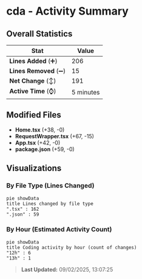 # cda - Activity Summary 

## Overall Statistics

| Stat                   | Value                                                             |
| ---------------------- | ----------------------------------------------------------------- |
| **Lines Added** (➕)   | 206                                          |
| **Lines Removed** (➖) | 15                                        |
| **Net Change** (↕)    | 191                |
| **Active Time** (⌚)   | 5 minutes |


## Modified Files
- **Home.tsx** (+38, -0)
- **RequestWrapper.tsx** (+67, -15)
- **App.tsx** (+42, -0)
- **package.json** (+59, -0)

## Visualizations

### By File Type (Lines Changed)

```mermaid
pie showData
title Lines changed by file type
".tsx" : 162
".json" : 59
```

### By Hour (Estimated Activity Count)

```mermaid
pie showData
title Coding activity by hour (count of changes)
"12h" : 6
"13h" : 1
```


> **Last Updated:** 09/02/2025, 13:07:25